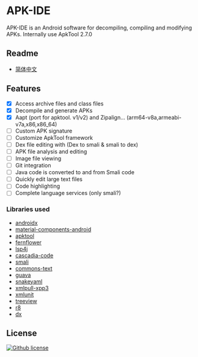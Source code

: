 # APK-IDE

APK-IDE is an Android software for decompiling, compiling and modifying APKs.
Internally use ApkTool 2.7.0

## Readme

* [简体中文](./README_zh.md)

## Features

- [x] Access archive files and class files
- [x] Decompile and generate APKs
- [x] Aapt (port for apktool. v1/v2) and Zipalign... (arm64-v8a,armeabi-v7a,x86,x86_64)
- [ ] Custom APK signature
- [ ] Customize ApkTool framework
- [ ] Dex file editing with (Dex to smali & smali to dex)
- [ ] APK file analysis and editing
- [ ] Image file viewing
- [ ] Git integration
- [ ] Java code is converted to and from Smali code
- [ ] Quickly edit large text files
- [ ] Code highlighting
- [ ] Complete language services (only smali?)

### Libraries used

* [androidx](https://github.com/androidx/androidx)
* [material-components-android](https://github.com/material-components/material-components-android)
* [apktool](https://github.com/iBotPeaches/Apktool)
* [fernflower](https://github.com/fesh0r/fernflower)
* [lsp4j](https://github.com/eclipse-lsp4j/lsp4j)
* [cascadia-code](https://github.com/microsoft/cascadia-code)
* [smali](https://github.com/google/smali)
* [commons-text](https://github.com/apache/commons-text)
* [guava](https://github.com/google/guava)
* [snakeyaml](https://bitbucket.org/snakeyaml/snakeyaml)
* [xmlpull-xpp3](https://github.com/codelibs/xpp3)
* [xmlunit](https://github.com/xmlunit/xmlunit)
* [treeview](https://github.com/AmrDeveloper/TreeView)
* [r8](https://r8.googlesource.com/r8)
* [dx](https://github.com/JakeWharton/dalvik-dx)

## License

[![Github license](https://img.shields.io/github/license/weg2020/apkide)](https://github.com/weg2020/apkide/blob/main/LICENSE)


